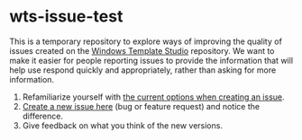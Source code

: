 # wts-issue-test

This is a temporary repository to explore ways of improving the quality of issues created on the [Windows Template Studio](https://aka.ms/wts) repository. We want to make it easier for people reporting issues to provide the information that will help use respond quickly and appropriately, rather than asking for more information.

1. Refamiliarize yourself with [the current options when creating an issue](https://github.com/microsoft/WindowsTemplateStudio/issues/new/choose).
2. [Create a new issue here](https://github.com/mrlacey/wts-issue-test/issues/new/choose) (bug or feature request) and notice the difference.
3. Give feedback on what you think of the new versions.
